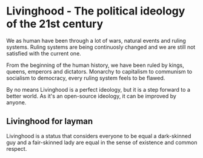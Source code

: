 # Livinghood - The political ideology of the 21st century

We as human have been through a lot of wars, natural events and ruling systems. Ruling systems
are being continuosly changed and we are still not satisfied with the current one.

From the beginning of the human history, we have been ruled by kings, queens, emperors and dictators. Monarchy to capitalism to communism to socialism to democracy, every ruling system feels to be flawed.

By no means Livinghood is a perfect ideology, but it is a step forward to a better world. As it's an open-source ideology, it can be improved by anyone.

## Livinghood for layman

Livinghood is a status that considers everyone to be equal a dark-skinned guy and a fair-skinned lady are equal in the sense of existence and common respect.

<!-- import BASE.md -->
